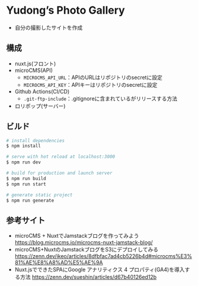# Yudong’s Photo Gallery
* 自分の撮影したサイトを作成

## 構成
* nuxt.js(フロント)
* microCMS(API)
  * `MICROCMS_API_URL`：APIのURLはリポジトリのsecretに設定
  * `MICROCMS_API_KEY`：APIキーはリポジトリのsecretに設定
* Github Actions(CI/CD)
  * `.git-ftp-include`：.gitignoreに含まれているがリリースする方法
* ロリポップ(サーバー)

## ビルド

```bash
# install dependencies
$ npm install

# serve with hot reload at localhost:3000
$ npm run dev

# build for production and launch server
$ npm run build
$ npm run start

# generate static project
$ npm run generate
```

## 参考サイト
* microCMS + NuxtでJamstackブログを作ってみよう  
https://blog.microcms.io/microcms-nuxt-jamstack-blog/
* microCMS+NuxtのJamstackブログをS3にデプロイしてみる  
https://zenn.dev/ikeo/articles/8dfbfac7ad4cb5226b4d#microcms%E3%81%AE%E8%A8%AD%E5%AE%9A
* Nuxt.jsでできたSPAにGoogle アナリティクス 4 プロパティ(GA4)を導入する方法
https://zenn.dev/sueshin/articles/d67b40126ed12b
